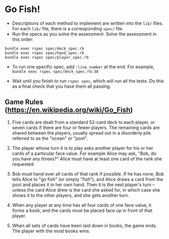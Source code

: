 # Go Fish!


* Descriptions of each method to implement are written into the `lib/`
  files. For each `lib/` file, there is a corresponding `spec/` file.
* Run the specs as you solve the assessment. Solve the assessment in
  this order:

```
bundle exec rspec spec/deck_spec.rb
bundle exec rspec spec/hand_spec.rb
bundle exec rspec spec/player_spec.rb
```

* To run one specific spec, add `:line_number` at the end.  For example, `bundle exec rspec spec/deck_spec.rb:30`

* Wait until you finish to run `rspec spec`, which will run all the
  tests. Do this as a final check that you have them all passing.

## Game Rules (https://en.wikipedia.org/wiki/Go_Fish)

1. Five cards are dealt from a standard 52-card deck to each player, or seven cards if there are four or fewer players.  The remaining cards are shared between the players, usually spread out in a disorderly pile referred to as the "ocean" or "pool".

2. The player whose turn it is to play asks another player for his or her cards of a particular face value. For example Alice may ask, "Bob, do you have any threes?" Alice must have at least one card of the rank she requested.
3. Bob must hand over all cards of that rank if possible. If he has none, Bob tells Alice to "go fish" (or simply "fish"), and Alice draws a card from the pool and places it in her own hand. Then it is the next player's turn – unless the card Alice drew is the card she asked for, in which case she shows it to the other players, and she gets another turn.
4. When any player at any time has all four cards of one face value, it forms a book, and the cards must be placed face up in front of that player.

5. When all sets of cards have been laid down in books, the game ends. The player with the most books wins.
